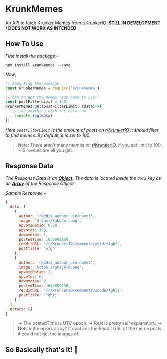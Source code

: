﻿# KrunkMemes

An API to fetch [Krunker](https://krunker.io/) Memes from [r/KrunkerIO](https://www.reddit.com/r/KrunkerIO).
**STILL IN DEVELOPMENT / DOES NOT WORK AS INTENDED** 

## How To Use
*First Install the package*:-
```batch
npm install krunkmemes --save
```
_Now_,
```js
// Importing the package.
const KrunkerMemes = require('krunkmemes')

//Then to get the memes, you have to use:-
const postFilterLimit = 100
KrunkerMemes.get(postFilterLimit, (data)=>{
    // Do anything with the data now.
    console.log(data)
})
```
_Here `postFilterLimit` is the amount of posts on [r/KrunkerIO](https://www.reddit.com/r/KrunkerIO) it should filter to find memes. By default, it is set to 100._

> Note: There aren't many memes on [r/KrunkerIO](https://www.reddit.com/r/KrunkerIO), if you set limit to 100, ~15 memes are all you get.
## Response Data
*The Response Data is an [**Object**](https://developer.mozilla.org/en-US/docs/Web/JavaScript/Reference/Global_Objects/Object). The data is located inside the `data` key as an [**Array**](https://developer.mozilla.org/en-US/docs/Web/JavaScript/Reference/Global_Objects/Array) of the Response Object.*

_Sample Response -_
```js
{
  data: [
    {
      author: 'reddit_author_username1',
      image: 'https://abcdef.png',
      upvoteRatio: 0.98,
      upvotes: 100,
      downvotes: 1,
      postedTime: 1650908160,
      redditURL: '/r/KrunkerIO/comments/abcd/efgh/',
      postTitle: 'efgh'
    },
    {
      author: 'reddit_author_username2',
      image: 'https://ghijklm.png',
      upvoteRatio: 1,
      upvotes: 6,
      downvotes: 0,
      postedTime: 1650896150,
      redditURL: '/r/KrunkerIO/comments/abcde/fghij',
      postTitle: 'fghij'
    }
  ],
  errors: []
}
```
> -> The postedTime is UTC epoch.
> -> Rest is pretty self explanatory.
> -> Notice the errors array? It contains the Reddit URL of the meme posts it could not get the images of.


## So Basically that's it! 💖


